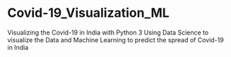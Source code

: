 # Covid-19_Visualization_ML
Visualizing the Covid-19 in India with Python 3
Using Data Science to visualize the Data
and Machine Learning to predict the spread of Covid-19 in India

